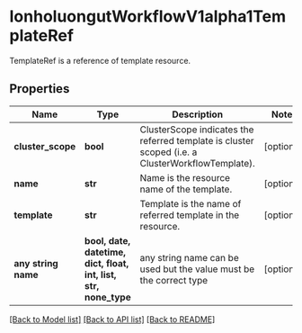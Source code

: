 # IonholuongutWorkflowV1alpha1TemplateRef

TemplateRef is a reference of template resource.

## Properties
Name | Type | Description | Notes
------------ | ------------- | ------------- | -------------
**cluster_scope** | **bool** | ClusterScope indicates the referred template is cluster scoped (i.e. a ClusterWorkflowTemplate). | [optional] 
**name** | **str** | Name is the resource name of the template. | [optional] 
**template** | **str** | Template is the name of referred template in the resource. | [optional] 
**any string name** | **bool, date, datetime, dict, float, int, list, str, none_type** | any string name can be used but the value must be the correct type | [optional]

[[Back to Model list]](../README.md#documentation-for-models) [[Back to API list]](../README.md#documentation-for-api-endpoints) [[Back to README]](../README.md)


